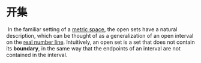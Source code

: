 
# 开集
 In the familiar setting of a [metric space](https://brilliant.org/wiki/metric-space/ "metric space"), the open sets have a natural description, which can be thought of as a generalization of an open interval on the [real number line](https://brilliant.org/wiki/representation-on-the-real-line/ "real number line"). Intuitively, an open set is a set that does not contain its **boundary**, in the same way that the endpoints of an interval are not contained in the interval.